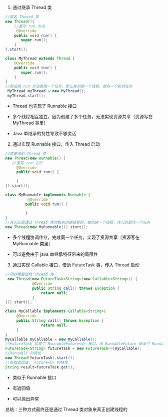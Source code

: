 1. 通过继承 Thread 类

```java
//匿名 Thread 类
new Thread(){
    //重写 run 方法
     @Override
    public void run() {
       super.run();
    }
}.start();
```

```java
class MyThread extends Thread {
    @Override
    public void run() {
       super.run();
    }
}
//假设把 run 方法看成一个任务，那么每创建一个线程，就有一个新的任务
 MyThread myThread = new MyThread();
 myThread.start();
```

- Thread 也实现了 Runnable 接口

- 多个线程相互独立，因为创建了多个任务，无法实现资源共享（资源写在 MyThread 类里）

- Java 单继承的特性导致不够灵活

  

2. 通过实现 Runnable 接口，传入 Thread 启动

```java
//需要借助 Thread 类
new Thread(new Runnable() {
   //重写 run 方法  
     @Override
     public void run() {

     }
}).start();
```

```java
class MyRunnable implements Runnable {
          @Override
         public void run() {

         }
}
//其实还是通过 Thread 类对象来创建线程的，每创建一个线程，传入的是同一个任务
new Thread(new MyRunnable()).start();
```

- 多个线程协调作业，完成同一个任务，实现了资源共享（资源写在 MyRunnable 类里）

- 可以避免由于 java 单继承特征带来的局限性

  

3. 通过实现 Callable 接口，借助 FutureTask 类，传入 Thread 启动

```java
//同样需要借助 Thread 类
 new Thread(new FutureTask<String>(new Callable<String>() {
            @Override
            public String call() throws Exception {
                return null;
            }
})).start();
```

```java
class MyCallable implements Callable<String>{
     @Override
     public String call() throws Exception {
                return null;
     }
}
MyCallable myCallable = new MyCallable();
//FutureTask 实现了 RunnableFuture<V> 接口，而 RunnableFuture 继承了 Runnable 和 Future<V>
FutureTask<String> futureTask = new FutureTask<>(myCallable);
//Runnable 的特性
new Thread(futureTask).start();
//获取返回值， Future<V> 的特性
String result=futureTask.get();
```

- 类似于 Runnable 接口

- 有返回值

- 可以抛出异常



总结：三种方式最终还是通过  Thread 类对象来真正创建线程的

  

